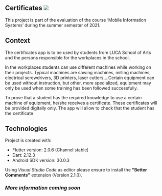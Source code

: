 ## Certificates ![](https://img.shields.io/badge/Beta-0.9-informational?style=flat&logoColor=white&color=ffa500)

This project is part of the evaluation of the course ‘Mobile Information Systems’ during 
the summer semester of 2021.

## Context
The certificates app is to be used by students from LUCA School of Arts and the persons 
responsible for the workplaces in the school.

In the workplaces students can use different machines while working on their projects. 
Typical machines are sawing machines, milling machines, electrical screwdrivers, 3D printers, 
laser cutters,…Certain equipment can be used without instruction, but other, more specialized, 
equipment may only be used when some training has been followed successfully. 

To prove that a student has the required knowledge to use a certain machine of 
equipment, he/she receives a certificate. These certificates will be provided digitally only. The 
app will allow to check that the student has the certificate

## Technologies
Project is created with:
* Flutter version: 2.0.6 (Channel stable)
* Dart: 2.12.3
* Android SDK version: 30.0.3

Using _Visual Studio Code_ as editor please ensure to install the **"Better Comments"** extension (Version 2.1.0).

### _More information coming soon_
